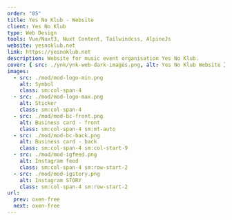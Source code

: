 ```yaml
---
order: "05"
title: Yes No Klub - Website
client: Yes No Klub
type: Web Design
tools: Vue/Nuxt3, Nuxt Content, Tailwindcss, AlpineJs
website: yesnoklub.net
link: https://yesnoklub.net
description: Website for music event organisation Yes No Klub.
cover: { src: ./ynk/ynk-web-dark-images.png, alt: Yes No Klub Website }
images:
  - src: ./mod/mod-logo-min.png
    alt: Symbol
    class: sm:col-span-4
  - src: ./mod/mod-logo-max.png
    alt: Sticker
    class: sm:col-span-4
  - src: ./mod/mod-bc-front.png
    alt: Business card - front
    class: sm:col-span-4 sm:mt-auto
  - src: ./mod/mod-bc-back.png
    alt: Business card - back
    class: sm:col-span-4 sm:col-start-9
  - src: ./mod/mod-igfeed.png
    alt: Instagram feed
    class: sm:col-span-4 sm:row-start-2
  - src: ./mod/mod-igstory.png
    alt: Instagram STORY
    class: sm:col-span-4 sm:row-start-2
url:
  prev: oxen-free
  next: oxen-free
---
```

